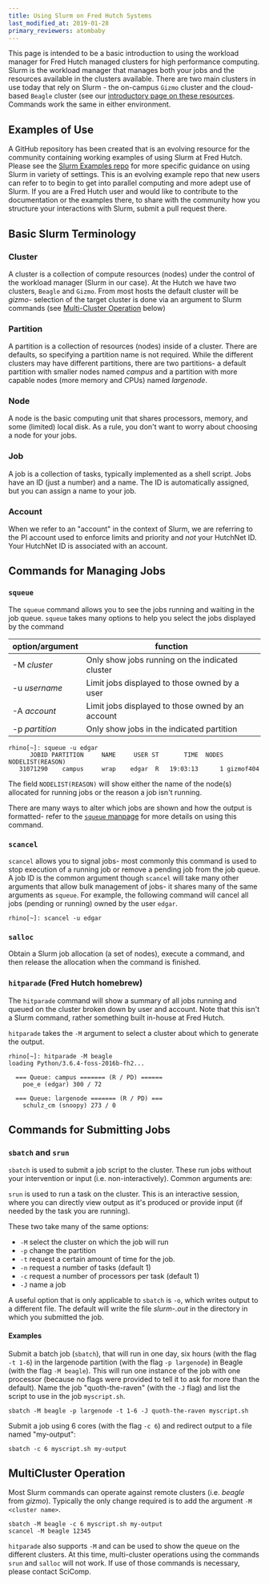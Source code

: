 ```yaml
---
title: Using Slurm on Fred Hutch Systems
last_modified_at: 2019-01-28
primary_reviewers: atombaby
---
```

This page is intended to be a basic introduction to using the workload manager for Fred Hutch managed clusters for high performance computing.  Slurm is the workload manager that manages both your jobs and the resources available in the clusters available.  There are two main clusters in use today that rely on Slurm - the on-campus `Gizmo` cluster and the cloud-based `Beagle` cluster (see our [introductory page on these resources](/computing/cluster_rhinoGizmo/).  Commands work the same in either environment. 

## Examples of Use
A GitHub repository has been created that is an evolving resource for the community containing working examples of using Slurm at Fred Hutch.  Please see the [Slurm Examples repo](https://github.com/FredHutch/slurm-examples) for more specific guidance on using Slurm in variety of settings.  This is an evolving example repo that new users can refer to to begin to get into parallel computing and more adept use of Slurm.  If you are a Fred Hutch user and would like to contribute to the documentation or the examples there, to share with the community how you structure your interactions with Slurm, submit a pull request there.  

## Basic Slurm Terminology

### Cluster

A cluster is a collection of compute resources (nodes) under the control of the workload manager (Slurm in our case).  At the Hutch we have two clusters, `Beagle` and `Gizmo`.  From most hosts the default cluster will be _gizmo_- selection of the target cluster is done via an argument to Slurm commands (see [Multi-Cluster Operation](#multicluster-operation) below)

### Partition

A partition is a collection of resources (nodes) inside of a cluster.  There are defaults, so specifying a partition name is not required.  While the different clusters may have different partitions, there are two partitions- a default partition with smaller nodes named _campus_ and a partition with more capable nodes (more memory and CPUs) named _largenode_.

### Node

A node is the basic computing unit that shares processors, memory, and some (limited) local disk.  As a rule, you don't want to worry about choosing a node for your jobs.

### Job

A job is a collection of tasks, typically implemented as a shell script.  Jobs have an ID (just a number) and a name.  The ID is automatically assigned, but you can assign a name to your job.

### Account

When we refer to an "account" in the context of Slurm, we are referring to the PI account used to enforce limits and priority and _not_ your HutchNet ID.  Your HutchNet ID is associated with an account.

## Commands for Managing Jobs

### `squeue`

The `squeue` command allows you to see the jobs running and waiting in the job queue.  `squeue` takes many options to help you select the jobs displayed by the command

| option/argument     | function                                              |
|---------------------|--------------------------------------------------------
| -M _cluster_        | Only show jobs running on the indicated cluster       |
| -u _username_       | Limit jobs displayed to those owned by a user         |
| -A _account_        | Limit jobs displayed to those owned by an account     |
| -p _partition_      | Only show jobs in the indicated partition             |

```
rhino[~]: squeue -u edgar
      JOBID PARTITION     NAME     USER ST       TIME  NODES NODELIST(REASON)
   31071290    campus     wrap    edgar  R   19:03:13      1 gizmof404
```

The field `NODELIST(REASON)` will show either the name of the node(s) allocated for running jobs or the reason a job isn't running.

There are many ways to alter which jobs are shown and how the output is formatted- refer to the [`squeue` manpage](https://slurm.schedmd.com/squeue.html) for more details on using this command.

### `scancel`

`scancel` allows you to signal jobs- most commonly this command is used to stop execution of a running job or remove a pending job from the job queue.  A job ID is the common argument though `scancel` will take many other arguments that allow bulk management of jobs- it shares many of the same arguments as `squeue`.  For example, the following command will cancel all jobs (pending or running) owned by the user `edgar`.

```
rhino[~]: scancel -u edgar
```

### `salloc`

Obtain a Slurm job allocation (a set of nodes), execute a command, and then release the allocation when the command is finished.

### `hitparade` (Fred Hutch homebrew)

The `hitparade` command will show a summary of all jobs running and queued on the cluster broken down by user and account.  Note that this isn't a Slurm command, rather something built in-house at Fred Hutch. 

`hitparade` takes the `-M` argument to select a cluster about which to generate the output. 

```
rhino[~]: hitparade -M beagle
loading Python/3.6.4-foss-2016b-fh2...

  === Queue: campus ======= (R / PD) ======
    poe_e (edgar) 300 / 72

  === Queue: largenode ======= (R / PD) ===
    schulz_cm (snoopy) 273 / 0

```

## Commands for Submitting Jobs

### `sbatch` and `srun`

`sbatch` is used to submit a job script to the cluster.  These run jobs without your intervention or input (i.e. non-interactively). Common arguments are:

`srun` is used to run a task on the cluster.  This is an interactive session,
where you can directly view output as it's produced or provide input (if needed
by the task you are running).

These two take many of the same options:

 - `-M` select the cluster on which the job will run
 - `-p` change the partition
 - `-t` request a certain amount of time for the job.
 - `-n` request a number of tasks (default 1)
 - `-c` request a number of processors per task (default 1)
 - `-J` name a job

A useful option that is only applicable to `sbatch` is `-o`, which writes output to a different file.  The default will write the file _slurm-<jobid>.out_ in the directory in which you submitted the job.

#### Examples

Submit a batch job (`sbatch`), that will run in one day, six hours (with the flag `-t 1-6`) in the largenode partition (with the flag `-p largenode`) in Beagle (with the flag `-M beagle`).  This will run one instance of the job with one processor (because no flags were provided to tell it to ask for more than the default).  Name the job "quoth-the-raven" (with the `-J` flag) and list the script to use in the job `myscript.sh`.

```
sbatch -M beagle -p largenode -t 1-6 -J quoth-the-raven myscript.sh
```

Submit a job using 6 cores (with the flag `-c 6`) and redirect output to a file named "my-output":

```
sbatch -c 6 myscript.sh my-output
```

## MultiCluster Operation

Most Slurm commands can operate against remote clusters (i.e. _beagle_ from _gizmo_).  Typically the only change required is to add the argument `-M <cluster name>`.

```
sbatch -M beagle -c 6 myscript.sh my-output
scancel -M beagle 12345
```

`hitparade` also supports `-M` and can be used to show the queue on the different clusters.  At this time, multi-cluster operations using the commands `srun` and `salloc` will not work.  If use of those commands is necessary, please contact SciComp.


